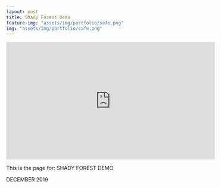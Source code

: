 ```yaml
---
layout: post
title: Shady Forest Demo
feature-img: "assets/img/portfolio/safe.png"
img: "assets/img/portfolio/safe.png"
---
```


<iframe width="560" height="315" src="https://www.youtube.com/embed/RDpLXx7wfEQ" title="YouTube video player" frameborder="0" allow="accelerometer; autoplay; clipboard-write; encrypted-media; gyroscope; picture-in-picture" allowfullscreen></iframe>

This is the page for: SHADY FOREST DEMO

DECEMBER 2019
